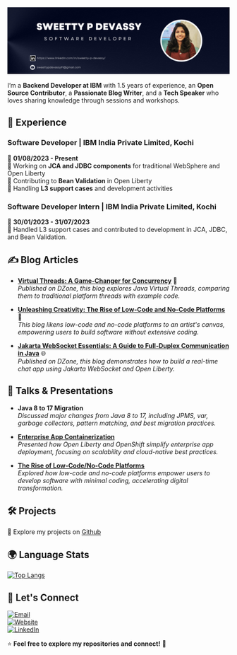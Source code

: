 
<img src="image.png" width="1000px" alt="intro" title="intro" />


I’m a **Backend Developer at IBM** with 1.5 years of experience, an **Open Source Contributor**, a **Passionate Blog Writer**, and a **Tech Speaker** who loves sharing knowledge through sessions and workshops.  

## 💼 Experience

### **Software Developer | IBM India Private Limited, Kochi**
📅 **01/08/2023 - Present**  
🔹 Working on **JCA and JDBC components** for traditional WebSphere and Open Liberty  
🔹 Contributing to **Bean Validation** in Open Liberty  
🔹 Handling **L3 support cases** and development activities  

### **Software Developer Intern | IBM India Private Limited, Kochi**
📅 **30/01/2023 - 31/07/2023**  
🔹 Handled L3 support cases and contributed to development in JCA, JDBC, and Bean Validation.


## ✍️ Blog Articles  

- **[Virtual Threads: A Game-Changer for Concurrency](https://dzone.com/articles/deep-dive-into-java-virtual-threads-a-game-changer)** 🧵  
  *Published on DZone, this blog explores Java Virtual Threads, comparing them to traditional platform threads with example code.*  

- **[Unleashing Creativity: The Rise of Low-Code and No-Code Platforms](https://medium.com/@sweettypdevassy2001/unleashing-creativity-the-rise-of-low-code-and-no-code-platforms-8c09bd10261b)** 🎨  
  *This blog likens low-code and no-code platforms to an artist's canvas, empowering users to build software without extensive coding.*  

- **[Jakarta WebSocket Essentials: A Guide to Full-Duplex Communication in Java](https://dzone.com/articles/jakarta-websocket-essentials)** 🌐  
  *Published on DZone, this blog demonstrates how to build a real-time chat app using Jakarta WebSocket and Open Liberty.*  


## 🎤 Talks & Presentations  

- **Java 8 to 17 Migration**  
  *Discussed major changes from Java 8 to 17, including JPMS, var, garbage collectors, pattern matching, and best migration practices.*   

- **[Enterprise App Containerization](https://drive.google.com/file/d/1W0UCDC9BBQ7YDIIuHImIP9wP6dcdKa_Z/view)**  
  *Presented how Open Liberty and OpenShift simplify enterprise app deployment, focusing on scalability and cloud-native best practices.*  

- **[The Rise of Low-Code/No-Code Platforms](https://drive.google.com/file/d/1WPZutUhxL7Ex-ucdeeiF8MmH-Uvf_i6o/view)**  
  *Explored how low-code and no-code platforms empower users to develop software with minimal coding, accelerating digital transformation.*  


## 🛠️ Projects  
🔗 Explore my projects on [Github](https://github.com/sweettypdevassy) 



## 🌍 Language Stats  
[![Top Langs](https://github-readme-stats.vercel.app/api/top-langs/?username=sweettypdevassy&theme=radical)](https://github.com/anuraghazra/github-readme-stats)

## 💌 Let's Connect  
<a href="mailto:sweettypdevassy91@gmail.com"><img src="https://img.icons8.com/fluent/48/000000/email.png" width="20px" alt="Email" title="Email" /></a>  
<a href="https://sweettypdevassy.github.io/portfolio-website/"><img src="https://img.icons8.com/fluent/48/000000/domain.png" width="20px" alt="Website" title="Website" /></a>     
<a href="https://www.linkedin.com/in/sweetty-p-devassy/"><img src="https://img.icons8.com/fluent/48/000000/linkedin.png" width="20px" alt="LinkedIn" title="LinkedIn" /></a>

⭐ **Feel free to explore my repositories and connect!** 🚀
